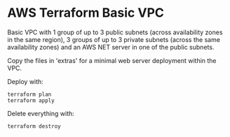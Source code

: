 # AWS Terraform Basic VPC

Basic VPC with 1 group of up to 3 public subnets (across availability zones in the same region), 3 groups of up to 3 private subnets (across the same availability zones) and an AWS NET server in one of the public subnets.

Copy the files in 'extras' for a minimal web server deployment within the VPC.

Deploy with:

    terraform plan
    terraform apply
    
Delete everything with:

    terraform destroy

